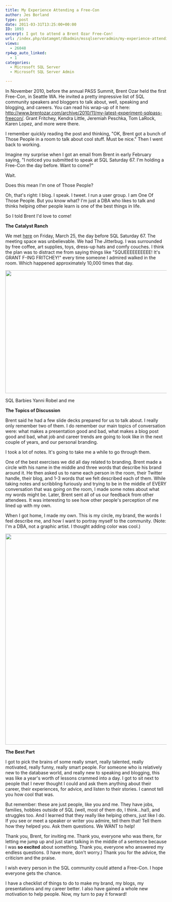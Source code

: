 ```yaml
---
title: My Experience Attending a Free-Con
author: Jes Borland
type: post
date: 2011-03-31T13:25:00+00:00
ID: 1093
excerpt: I got to attend a Brent Ozar Free-Con!
url: /index.php/datamgmt/dbadmin/mssqlserveradmin/my-experience-attending-a-free/
views:
  - 26048
rp4wp_auto_linked:
  - 1
categories:
  - Microsoft SQL Server
  - Microsoft SQL Server Admin

---
```

In November 2010, before the annual PASS Summit, Brent Ozar held the first Free-Con, in Seattle WA. He invited a pretty impressive list of SQL community speakers and bloggers to talk about, well, speaking and blogging, and careers. You can read his wrap-up of it here: http://www.brentozar.com/archive/2010/11/my-latest-experiment-sqlpass-freecon/. Grant Fritchey, Kendra Little, Jeremiah Peschka, Tom LaRock, Karen Lopez, and more were there. 

I remember quickly reading the post and thinking, "OK, Brent got a bunch of Those People in a room to talk about cool stuff. Must be nice." Then I went back to working. 

Imagine my surprise when I got an email from Brent in early February saying, "I noticed you submitted to speak at SQL Saturday 67. I'm holding a Free-Con the day before. Want to come?" 

Wait. 

Does this mean I'm one of Those People? 

Oh, that's right: I blog. I speak. I tweet. I run a user group. I am One Of Those People. But you know what? I'm just a DBA who likes to talk and thinks helping other people learn is one of the best things in life. 

So I told Brent I'd love to come! 

**The Catalyst Ranch** 

We met [here][1] on Friday, March 25, the day before SQL Saturday 67. The meeting space was unbelievable. We had The Jitterbug. I was surrounded by free coffee, art supplies, toys, dress-up hats and comfy couches. I think the plan was to distract me from saying things like "SQUEEEEEEEEEE! It's GRANT F-ING FRITCHEY!" every time someone I admired walked in the room. Which happened approximately 10,000 times that day. 

<div class="image_block">
  <a href="https://lessthandot.z19.web.core.windows.net/wp-content/uploads/users/grrlgeek/SQLBarbiesSmall.jpg?mtime=1301584694"><img alt="" src="https://lessthandot.z19.web.core.windows.net/wp-content/uploads/users/grrlgeek/SQLBarbiesSmall.jpg?mtime=1301584694" width="576" height="384" /></a>
</div>

SQL Barbies Yanni Robel and me

**The Topics of Discussion** 

Brent said he had a few slide decks prepared for us to talk about. I really only remember two of them. I do remember our main topics of conversation were: what makes a presentation good and bad, what makes a blog post good and bad, what job and career trends are going to look like in the next couple of years, and our personal branding. 

I took a lot of notes. It's going to take me a while to go through them. 

One of the best exercises we did all day related to branding. Brent made a circle with his name in the middle and three words that describe his brand around it. He then asked us to name each person in the room, their Twitter handle, their blog, and 1-3 words that we felt described each of them. While taking notes and scribbling furiously and trying to be in the middle of EVERY conversation that was going on the room, I made some notes about what my words might be. Later, Brent sent all of us our feedback from other attendees. It was interesting to see how other people's perception of me lined up with my own. 

When I got home, I made my own. This is my circle, my brand, the words I feel describe me, and how I want to portray myself to the community. (Note: I'm a DBA, not a graphic artist. I thought adding color was cool.) 

<div class="image_block">
  <a href="https://lessthandot.z19.web.core.windows.net/wp-content/uploads/users/grrlgeek/3Words.JPG?mtime=1301585009"><img alt="" src="https://lessthandot.z19.web.core.windows.net/wp-content/uploads/users/grrlgeek/3Words.JPG?mtime=1301585009" width="834" height="659" /></a>
</div>

**The Best Part** 

I got to pick the brains of some really smart, really talented, really motivated, really funny, really smart people. For someone who is relatively new to the database world, and really new to speaking and blogging, this was like a year's worth of lessons crammed into a day. I got to sit next to people that I never thought I could and ask them anything about their career, their experiences, for advice, and listen to their stories. I cannot tell you how cool that was. 

But remember: these are just people, like you and me. They have jobs, families, hobbies outside of SQL (well, most of them do, I think...ha!), and struggles too. And I learned that they really like helping others, just like I do. If you see or meet a speaker or writer you admire, tell them that! Tell them how they helped you. Ask them questions. We WANT to help! 

Thank you, Brent, for inviting me. Thank you, everyone who was there, for letting me jump up and just start talking in the middle of a sentence because I was **so excited** about something. Thank you, everyone who answered my endless questions. (I have more, don't worry.) Thank you for the advice, the criticism and the praise. 

I wish every person in the SQL community could attend a Free-Con. I hope everyone gets the chance. 

I have a checklist of things to do to make my brand, my blogs, my presentations and my career better. I also have gained a whole new motivation to help people. Now, my turn to pay it forward!

 [1]: http://www.catalystranchmeetings.com/